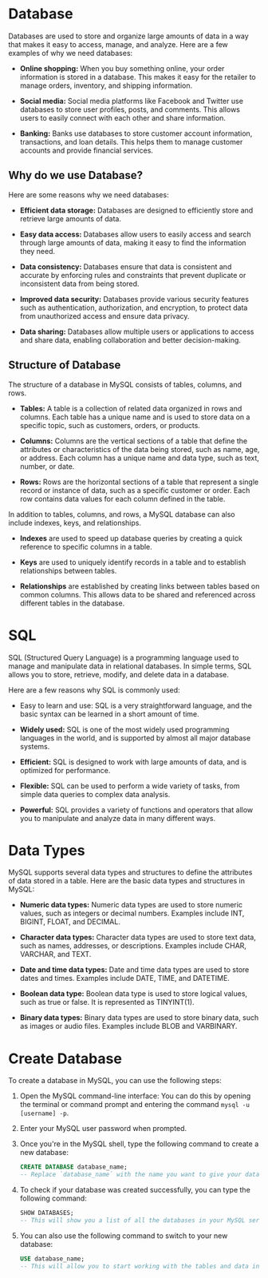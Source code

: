 # Database
Databases are used to store and organize large amounts of data in a way that makes it easy to access, manage, and analyze. 
Here are a few examples of why we need databases:

- **Online shopping:** When you buy something online, your order information is stored in a database. This makes it easy for the retailer to manage orders, inventory, and shipping information.

- **Social media:** Social media platforms like Facebook and Twitter use databases to store user profiles, posts, and comments. This allows users to easily connect with each other and share information.

- **Banking:** Banks use databases to store customer account information, transactions, and loan details. This helps them to manage customer accounts and provide financial services.

## Why do we use Database?
Here are some reasons why we need databases:

- **Efficient data storage:** Databases are designed to efficiently store and retrieve large amounts of data.

- **Easy data access:** Databases allow users to easily access and search through large amounts of data, making it easy to find the information they need.

- **Data consistency:** Databases ensure that data is consistent and accurate by enforcing rules and constraints that prevent duplicate or inconsistent data from being stored.

- **Improved data security:** Databases provide various security features such as authentication, authorization, and encryption, to protect data from unauthorized access and ensure data privacy.

- **Data sharing:** Databases allow multiple users or applications to access and share data, enabling collaboration and better decision-making.

## Structure of Database
The structure of a database in MySQL consists of tables, columns, and rows.

- **Tables:** A table is a collection of related data organized in rows and columns. Each table has a unique name and is used to store data on a specific topic, such as customers, orders, or products.

- **Columns:** Columns are the vertical sections of a table that define the attributes or characteristics of the data being stored, such as name, age, or address. Each column has a unique name and data type, such as text, number, or date.

- **Rows:** Rows are the horizontal sections of a table that represent a single record or instance of data, such as a specific customer or order. Each row contains data values for each column defined in the table.

In addition to tables, columns, and rows, a MySQL database can also include indexes, keys, and relationships.

- **Indexes** are used to speed up database queries by creating a quick reference to specific columns in a table.

- **Keys** are used to uniquely identify records in a table and to establish relationships between tables.

- **Relationships** are established by creating links between tables based on common columns. This allows data to be shared and referenced across different tables in the database.

# SQL
SQL (Structured Query Language) is a programming language used to manage and manipulate data in relational databases. In simple terms, SQL allows you to store, retrieve, modify, and delete data in a database.

Here are a few reasons why SQL is commonly used:

- Easy to learn and use: SQL is a very straightforward language, and the basic syntax can be learned in a short amount of time.

- **Widely used:** SQL is one of the most widely used programming languages in the world, and is supported by almost all major database systems.

- **Efficient:** SQL is designed to work with large amounts of data, and is optimized for performance.

- **Flexible:** SQL can be used to perform a wide variety of tasks, from simple data queries to complex data analysis.

- **Powerful:** SQL provides a variety of functions and operators that allow you to manipulate and analyze data in many different ways.

# Data Types
MySQL supports several data types and structures to define the attributes of data stored in a table. Here are the basic data types and structures in MySQL:

- **Numeric data types:** Numeric data types are used to store numeric values, such as integers or decimal numbers. Examples include INT, BIGINT, FLOAT, and DECIMAL.

- **Character data types:** Character data types are used to store text data, such as names, addresses, or descriptions. Examples include CHAR, VARCHAR, and TEXT.

- **Date and time data types:** Date and time data types are used to store dates and times. Examples include DATE, TIME, and DATETIME.

- **Boolean data type:** Boolean data type is used to store logical values, such as true or false. It is represented as TINYINT(1).

- **Binary data types:** Binary data types are used to store binary data, such as images or audio files. Examples include BLOB and VARBINARY.

# Create Database
To create a database in MySQL, you can use the following steps:

1. Open the MySQL command-line interface: You can do this by opening the terminal or command prompt and entering the command `mysql -u [username] -p`.

2. Enter your MySQL user password when prompted.

3. Once you're in the MySQL shell, type the following command to create a new database:
    ```sql
    CREATE DATABASE database_name;
    -- Replace `database_name` with the name you want to give your database.
    ```
4. To check if your database was created successfully, you can type the following command:
    ```sql
    SHOW DATABASES;
    -- This will show you a list of all the databases in your MySQL server, including the one you just created.
    ```
5. You can also use the following command to switch to your new database:
    ```sql
    USE database_name;
    -- This will allow you to start working with the tables and data in your new database.
    ```